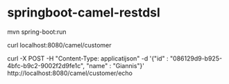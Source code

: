 # springboot-camel-restdsl


mvn spring-boot:run

curl localhost:8080/camel/customer

curl -X POST -H "Content-Type: applicatijson" -d '{"id" : "086129d9-b925-4bfc-b9c2-9002f2d9fe1c", "name" : "Giannis"}' http://localhost:8080/camel/customer/echo
